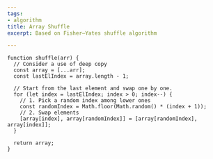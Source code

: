 ```yaml
---
tags:
- algorithm
title: Array Shuffle
excerpt: Based on Fisher–Yates shuffle algorithm

---
```

    function shuffle(arr) {
      // Consider a use of deep copy
      const array = [...arr];
      const lastElIndex = array.length - 1;
    
      // Start from the last element and swap one by one.
      for (let index = lastElIndex; index > 0; index--) {
        // 1. Pick a random index among lower ones
        const randomIndex = Math.floor(Math.random() * (index + 1));
        // 2. Swap elements
        [array[index], array[randomIndex]] = [array[randomIndex], array[index]];
      }
    
      return array;
    }